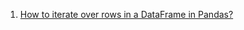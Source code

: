  1. [How to iterate over rows in a DataFrame in Pandas?]
 
[How to iterate over rows in a DataFrame in Pandas?]: https://stackoverflow.com/a/55557758/8375400
